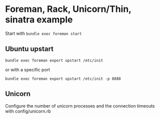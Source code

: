 # Foreman, Rack, Unicorn/Thin, sinatra example

Start with ```bundle exec foreman start```

## Ubuntu upstart

```bundle exec foreman export upstart /etc/init```

or with a specific port

```bundle exec foreman export upstart /etc/init -p 8888```

## Unicorn

Configure the number of unicorn processes and the connection timeouts with
config/unicorn.rb
